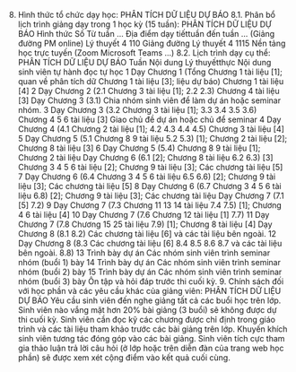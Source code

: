 8. Hình thức tổ chức dạy học: PHÂN TÍCH DỮ LIỆU DỰ BÁO
8.1. Phân bổ lịch trình giảng dạy trong 1 học kỳ (15 tuần): PHÂN TÍCH DỮ LIỆU DỰ BÁO Hình thức Số Từ tuần ... Địa điểm dạy tiếttuần đến tuần ... (Giảng đường PM online) Lý thuyết 4 110 Giảng đường Lý thuyết 4 1115 Nền tảng học trực tuyến (Zoom Microsoft Teams ...) 8.2. Lịch trình dạy cụ thể: PHÂN TÍCH DỮ LIỆU DỰ BÁO Tuần Nội dung Lý thuyếtthực Nội dung sinh viên tự hành đọc tự học 1 Dạy Chương 1 (Tổng Chương 1 tài liệu \[1\]; quan về phân tích dữ Chương 1 tài liệu \[3\]; liệu dự báo) Chương 1 tài liệu \[4\] 2 Dạy Chương 2 (2.1 Chương 3 tài liệu \[1\]; 2.2 2.3) Chương 4 tài liệu \[3\] Dạy Chương 3 (3.1) Chia nhóm sinh viên để làm dự án hoặc seminar nhóm. 3 Dạy Chương 3 (3.2 Chương 3 tài liệu \[1\]; 3.3 3.4 3.5 3.6) Chương 4 5 6 tài liệu \[3\] Giao chủ đề dự án hoặc chủ để seminar 4 Dạy Chương 4 (4.1 Chương 2 tài liệu \[1\]; 4.2 4.3 4.4 4.5) Chương 3 tài liệu \[4\] 5 Dạy Chương 5 (5.1 Chương 8 9 tài liệu 5.2 5.3) \[1\]; Chương 2 tài liệu \[2\]; Chương 8 tài liệu \[3\] 6 Dạy Chương 5 (5.4) Chương 8 9 tài liệu \[1\]; Chương 2 tài liệu Dạy Chương 6 (6.1 \[2\]; Chương 8 tài liệu 6.2 6.3) \[3\] Chương 3 4 5 6 tài liệu \[2\]; Chương 9 tài liệu \[3\]; Các chương tài liệu \[5\] 7 Dạy Chương 6 (6.4 Chương 3 4 5 6 tài liệu 6.5 6.6) \[2\]; Chương 9 tài liệu \[3\]; Các chương tài liệu \[5\] 8 Dạy Chương 6 (6.7 Chương 3 4 5 6 tài liệu 6.8) \[2\]; Chương 9 tài liệu \[3\]; Các chương tài liệu Dạy Chương 7 (7.1 \[5\] 7.2) 9 Dạy Chương 7 (7.3 Chương 11 13 14 tài liệu 7.4 7.5) \[1\]; Chương 4 6 tài liệu \[4\] 10 Dạy Chương 7 (7.6 Chương 12 tài liệu \[1\] 7.7) 11 Dạy Chương 7 (7.8 Chương 15 25 tài liệu 7.9) \[1\]; Chương 8 tài liệu \[4\] Dạy Chương 8 (8.1 8.2) Các chương tài liệu \[6\] và các tài liệu bên ngoài. 12 Dạy Chương 8 (8.3 Các chương tài liệu \[6\] 8.4 8.5 8.6 8.7 và các tài liệu bên ngoài. 8.8) 13 Trình bày dự án Các nhóm sinh viên trình seminar nhóm (buổi 1) bày 14 Trình bày dự án Các nhóm sinh viên trình seminar nhóm (buổi 2) bày 15 Trình bày dự án Các nhóm sinh viên trình seminar nhóm (buổi 3) bày Ôn tập và hỏi đáp trước thi cuối kỳ. 9. Chính sách đối với học phần và các yêu cầu khác của giảng viên: PHÂN TÍCH DỮ LIỆU DỰ BÁO Yêu cầu sinh viên đến nghe giảng tất cả các buổi học trên lớp. Sinh viên nào vắng mặt hơn 20% bài giảng (3 buổi) sẽ không được dự thi cuối kỳ. Sinh viên cần đọc kỹ các chương được chỉ định trong giáo trình và các tài liệu tham khảo trước các bài giảng trên lớp. Khuyến khích sinh viên tương tác đóng góp vào các bài giảng. Sinh viên tích cực tham gia thảo luận trả lời câu hỏi (ở lớp hoặc trên diễn đàn của trang web học phần) sẽ được xem xét cộng điểm vào kết quả cuối cùng.
